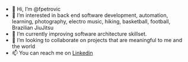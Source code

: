 - 👋 Hi, I’m @fpetrovic
- 👀 I’m interested in back end software development, automation, learning, photography, electro music, hiking, basketball, football, Brazilian JiuJitsu
- 🌱 I’m currently improving software architecture skillset.
- 💞️ I’m looking to collaborate on projects that are meaningful to me and the world
- 📫 You can reach me on [Linkedin ](https://www.linkedin.com/in/filip-petrovic-software-engineer/)

<!---
fpetrovic/fpetrovic is a ✨ special ✨ repository because its `README.md` (this file) appears on your GitHub profile.
You can click the Preview link to take a look at your changes.
--->
